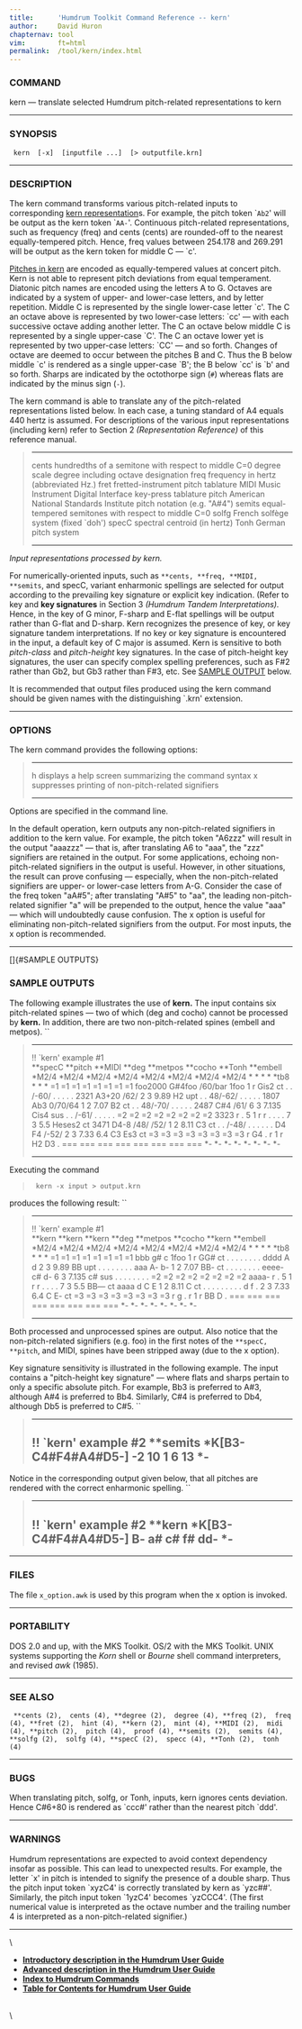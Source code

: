```yaml
---
title:		'Humdrum Toolkit Command Reference -- kern'
author:		David Huron
chapternav:	tool
vim:		ft=html
permalink:	/tool/kern/index.html
---
```



### COMMAND

<span class="tool">kern</span> &mdash; translate selected Humdrum pitch-related representations to
<span class="rep">kern</span>

------------------------------------------------------------------------

### SYNOPSIS

` kern  [-x]  [inputfile ...]  [> outputfile.krn]`

------------------------------------------------------------------------

### DESCRIPTION

The <span class="tool">kern</span> command transforms various pitch-related inputs to
corresponding [<span class="rep">kern</span> representation](../representations/kern.html)s.
For example, the <span class="rep">pitch</span> token \``Ab2`\' will be output as the
<span class="rep">kern</span> token \``AA-`\'. Continuous pitch-related representations, such
as frequency (<span class="rep">freq</span>) and cents (<span class="rep">cents</span>) are rounded-off to the
nearest equally-tempered pitch. Hence, <span class="rep">freq</span> values between 254.178
and 269.291 will be output as the <span class="rep">kern</span> token for middle C &mdash; \`c\'.

[Pitches in <span class="rep">kern</span>](../representations/kern.html#Pitch) are encoded as
equally-tempered values at concert pitch. Kern is not able to represent
pitch deviations from equal temperament. Diatonic pitch names are
encoded using the letters A to G. Octaves are indicated by a system of
upper- and lower-case letters, and by letter repetition. Middle C is
represented by the single lower-case letter \`c\'. The C an octave above
is represented by two lower-case letters: \`cc\' &mdash; with each
successive octave adding another letter. The C an octave below middle C
is represented by a single upper-case \`C\'. The C an octave lower yet
is represented by two upper-case letters: \`CC\' &mdash; and so forth.
Changes of octave are deemed to occur between the pitches B and C. Thus
the B below middle \`c\' is rendered as a single upper-case \`B\'; the B
below \`cc\' is \`b\' and so forth. Sharps are indicated by the
octothorpe sign (`#`) whereas flats are indicated by the minus sign
(`-`).

The <span class="tool">kern</span> command is able to translate any of the pitch-related
representations listed below. In each case, a tuning standard of A4
equals 440 hertz is assumed. For descriptions of the various input
representations (including <span class="rep">kern</span>) refer to Section 2 *(Representation
Reference)* of this reference manual.

>   ------------ ----------------------------------------------------------------------
>   <span class="rep">cents</span>    hundredths of a semitone with respect to middle C=0
>   <span class="rep">degree</span>   scale degree including octave designation
>   <span class="rep">freq</span>     frequency in hertz (abbreviated Hz.)
>   <span class="rep">fret</span>     fretted-instrument pitch tablature
>   <span class="rep">MIDI</span>     Music Instrument Digital Interface key-press tablature
>   <span class="rep">pitch</span>    American National Standards Institute pitch notation (e.g. \"A\#4\")
>   <span class="rep">semits</span>   equal-tempered semitones with respect to middle C=0
>   <span class="rep">solfg</span>    French solfège system (fixed \`doh\')
>   <span class="rep">specC</span>    spectral centroid (in hertz)
>   <span class="rep">Tonh</span>     German pitch system
>   ------------ ----------------------------------------------------------------------
>
*Input representations processed by <span class="tool">kern</span>.*

For numerically-oriented inputs, such as
`**cents, **freq, **MIDI, **semits`, and <span class="rep">specC</span>, variant enharmonic
spellings are selected for output according to the prevailing key
signature or explicit key indication. (Refer to <span class="tool">key</span> and **key
signatures** in Section 3 *(Humdrum Tandem Interpretations).* Hence, in
the key of G minor, F-sharp and E-flat spellings will be output rather
than G-flat and D-sharp. Kern recognizes the presence of key, or key
signature tandem interpretations. If no key or key signature is
encountered in the input, a default key of C major is assumed. Kern is
sensitive to both *pitch-class* and *pitch-height* key signatures. In
the case of pitch-height key signatures, the user can specify complex
spelling preferences, such as F\#2 rather than Gb2, but Gb3 rather than
F\#3, etc. See [SAMPLE OUTPUT](#SAMPLE%20OUTPUTS) below.

It is recommended that output files produced using the <span class="tool">kern</span> command
should be given names with the distinguishing \`.krn\' extension.

------------------------------------------------------------------------

### OPTIONS

The <span class="tool">kern</span> command provides the following options:

>   -------- -------------------------------------------------------
>   <span class="option">h</span>   displays a help screen summarizing the command syntax
>   <span class="option">x</span>   suppresses printing of non-pitch-related signifiers
>   -------- -------------------------------------------------------
>
Options are specified in the command line.

In the default operation, <span class="tool">kern</span> outputs any non-pitch-related
signifiers in addition to the kern value. For example, the <span class="rep">pitch</span>
token \"A6zzz\" will result in the output \"aaazzz\" &mdash; that is, after
translating A6 to \"aaa\", the \"zzz\" signifiers are retained in the
output. For some applications, echoing non-pitch-related signifiers in
the output is useful. However, in other situations, the result can prove
confusing &mdash; especially, when the non-pitch-related signifiers are
upper- or lower-case letters from A-G. Consider the case of the <span class="rep">freq</span>
token \"aA\#5\"; after translating \"A\#5\" to \"aa\", the leading
non-pitch-related signifier \"a\" will be prepended to the output, hence
the value \"aaa\" &mdash; which will undoubtedly cause confusion. The <span class="option">x</span>
option is useful for eliminating non-pitch-related signifiers from the
output. For most inputs, the <span class="option">x</span> option is recommended.

------------------------------------------------------------------------

[]{#SAMPLE OUTPUTS}

### SAMPLE OUTPUTS

The following example illustrates the use of **kern.** The input
contains six pitch-related spines &mdash; two of which (<span class="rep">deg</span> and
<span class="rep">cocho</span>) cannot be processed by **kern.** In addition, there are two
non-pitch-related spines (<span class="rep">embell</span> and <span class="rep">metpos</span>). ``

>   ------------------------- ----------- ----------- --------- ------------ ----------- ---------- ------------
>   !! \`kern\' example \#1                                                                         
>   \*\*specC                 \*\*pitch   \*\*MIDI    \*\*deg   \*\*metpos   \*\*cocho   \*\*Tonh   \*\*embell
>   \*M2/4                    \*M2/4      \*M2/4      \*M2/4    \*M2/4       \*M2/4      \*M2/4     \*M2/4
>   \*                        \*          \*          \*        \*tb8        \*          \*         \*
>   =1                        =1          =1          =1        =1           =1          =1         =1
>   foo2000                   G\#4foo     /60/bar     1foo      1            r           Gis2       ct
>   .                         .           /-60/       .         .            .           .          .
>   2321                      A3+20       /62/        2         3            9.89        H2         upt
>   .                         .           48/-62/     .         .            .           .          .
>   1807                      Ab3         0/70/64     1         2            7.07        B2         ct
>   .                         .           48/-70/     .         .            .           .          .
>   2487                      C\#4        /61/        6         3            7.135       Cis4       sus
>   .                         .           /-61/       .         .            .           .          .
>   =2                        =2          =2          =2        =2           =2          =2         =2
>   3323                      r           .           5         1            r           r          .
>   .                         .           .           7         3            5.5         Heses2     ct
>   3471                      D4-8        /48/ /52/   1         2            8.11        C3         ct
>   .                         .           /-48/       .         .            .           .          .
>   .                         D4 F4       /-52/       2         3            7.33 6.4    C3 Es3     ct
>   =3                        =3          =3          =3        =3           =3          =3         =3
>   r                         G4          .           r         1            r           H2 D3      .
>   ===                       ===         ===         ===       ===          ===         ===        ===
>   \*-                       \*-         \*-         \*-       \*-          \*-         \*-        \*-
>   ------------------------- ----------- ----------- --------- ------------ ----------- ---------- ------------
>
Executing the command

> ` kern -x input > output.krn`

produces the following result: ``

>   ------------------------- ---------- ---------- --------- ------------ ----------- ---------- ------------
>   !! \`kern\' example \#1                                                                       
>   \*\*kern                  \*\*kern   \*\*kern   \*\*deg   \*\*metpos   \*\*cocho   \*\*kern   \*\*embell
>   \*M2/4                    \*M2/4     \*M2/4     \*M2/4    \*M2/4       \*M2/4      \*M2/4     \*M2/4
>   \*                        \*         \*         \*        \*tb8        \*          \*         \*
>   =1                        =1         =1         =1        =1           =1          =1         =1
>   bbb                       g\#        c          1foo      1            r           GG\#       ct
>   .                         .          .          .         .            .           .          .
>   dddd                      A          d          2         3            9.89        BB         upt
>   .                         .          .          .         .            .           .          .
>   aaa                       A-         b-         1         2            7.07        BB-        ct
>   .                         .          .          .         .            .           .          .
>   eeee-                     c\#        d-         6         3            7.135       c\#        sus
>   .                         .          .          .         .            .           .          .
>   =2                        =2         =2         =2        =2           =2          =2         =2
>   aaaa-                     r          .          5         1            r           r          .
>   .                         .          .          7         3            5.5         BB&mdash;      ct
>   aaaa                      d          C E        1         2            8.11        C          ct
>   .                         .          .          .         .            .           .          .
>   .                         d f        .          2         3            7.33 6.4    C E-       ct
>   =3                        =3         =3         =3        =3           =3          =3         =3
>   r                         g          .          r         1            r           BB D       .
>   ===                       ===        ===        ===       ===          ===         ===        ===
>   \*-                       \*-        \*-        \*-       \*-          \*-         \*-        \*-
>   ------------------------- ---------- ---------- --------- ------------ ----------- ---------- ------------
>
Both processed and unprocessed spines are output. Also notice that the
non-pitch-related signifiers (e.g. foo) in the first notes of the
`**specC, **pitch`, and <span class="rep">MIDI</span>, spines have been stripped away (due to
the <span class="option">x</span> option).

Key signature sensitivity is illustrated in the following example. The
input contains a \"pitch-height key signature\" &mdash; where flats and
sharps pertain to only a specific absolute pitch. For example, Bb3 is
preferred to A\#3, although A\#4 is preferred to Bb4. Similarly, C\#4 is
preferred to Db4, although Db5 is preferred to C\#5. ``

>   ---------------------------
>   !! \`kern\' example \#2
>   \*\*semits
>   \*K\[B3-C4\#F4\#A4\#D5-\]
>   -2
>   10
>   1
>   6
>   13
>   \*-
>   ---------------------------
>
Notice in the corresponding output given below, that all pitches are
rendered with the correct enharmonic spelling. ``

>   ---------------------------
>   !! \`kern\' example \#2
>   \*\*kern
>   \*K\[B3-C4\#F4\#A4\#D5-\]
>   B-
>   a\#
>   c\#
>   f\#
>   dd-
>   \*-
>   ---------------------------
>
------------------------------------------------------------------------

### FILES

The file `x_option.awk` is used by this program when the <span class="option">x</span> option
is invoked.

------------------------------------------------------------------------

### PORTABILITY

DOS 2.0 and up, with the MKS Toolkit. OS/2 with the MKS Toolkit. UNIX
systems supporting the *Korn* shell or *Bourne* shell command
interpreters, and revised *awk* (1985).

------------------------------------------------------------------------

### SEE ALSO

` **cents (2),  cents (4), **degree (2),  degree (4), **freq (2),  freq (4), **fret (2),  hint (4), **kern (2),  mint (4), **MIDI (2),  midi (4), **pitch (2),  pitch (4),  proof (4), **semits (2),  semits (4), **solfg (2),  solfg (4), **specC (2),  specc (4), **Tonh (2),  tonh (4)`

------------------------------------------------------------------------

### BUGS

When translating <span class="rep">pitch</span>, <span class="rep">solfg</span>, or <span class="rep">Tonh</span>, inputs, <span class="tool">kern</span>
ignores cents deviation. Hence C\#6+80 is rendered as \`ccc\#\' rather
than the nearest pitch \`ddd\'.

------------------------------------------------------------------------

### WARNINGS

Humdrum representations are expected to avoid context dependency insofar
as possible. This can lead to unexpected results. For example, the
letter \`x\' in <span class="rep">pitch</span> is intended to signify the presence of a
double sharp. Thus the <span class="rep">pitch</span> input token \`xyzC4\' is correctly
translated by <span class="tool">kern</span> as \`yzc\#\#\'. Similarly, the <span class="rep">pitch</span> input
token \`1yzC4\' becomes \`yzCCC4\'. (The first numerical value is
interpreted as the octave number and the trailing number 4 is
interpreted as a non-pitch-related signifier.)

------------------------------------------------------------------------

\

-   [**Introductory description in the Humdrum User
    Guide**](../guide02.html)
-   [**Advanced description in the Humdrum User
    Guide**](../guide06.html)
-   [**Index to Humdrum Commands**](../commands.toc.html)
-   [**Table for Contents for Humdrum User Guide**](../guide.toc.html)

\
\

